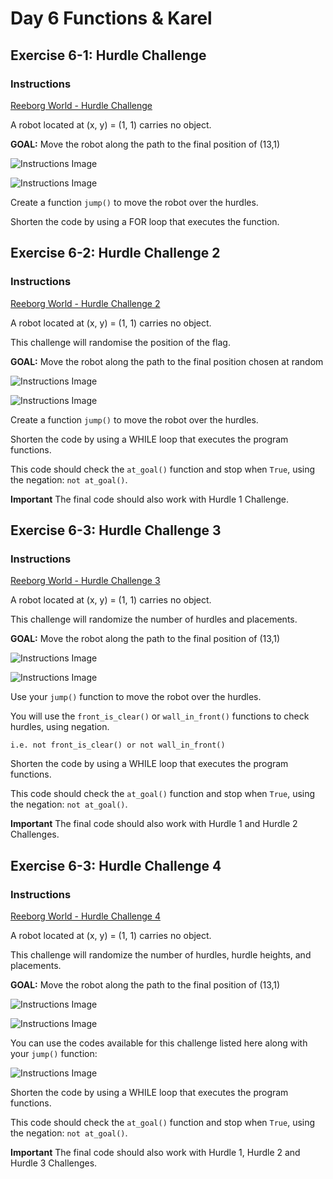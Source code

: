 # Day 6 Functions & Karel

## Exercise 6-1: Hurdle Challenge

### Instructions

[Reeborg World - Hurdle Challenge](https://reeborg.ca/reeborg.html?lang=en&mode=python&menu=worlds%2Fmenus%2Freeborg_intro_en.json&name=Hurdle%201&url=worlds%2Ftutorial_en%2Fhurdle1.json)
    
A robot located at (x, y) = (1, 1) carries no object.

**GOAL:** Move the robot along the path to the final position of (13,1)

![Instructions Image](Images/exercise6-1-Instructions.png)

![Instructions Image](Images/exercise6-1-Instructions-2.png)

Create a function `jump()` to move the robot over the hurdles.

Shorten the code by using a FOR loop that executes the function.

## Exercise 6-2: Hurdle Challenge 2

### Instructions

[Reeborg World - Hurdle Challenge 2](https://reeborg.ca/reeborg.html?lang=en&mode=python&menu=worlds%2Fmenus%2Freeborg_intro_en.json&name=Hurdle%202&url=worlds%2Ftutorial_en%2Fhurdle2.json)

A robot located at (x, y) = (1, 1) carries no object.

This challenge will randomise the position of the flag.

**GOAL:** Move the robot along the path to the final position chosen at random

![Instructions Image](Images/exercise6-2-Instructions.png)

![Instructions Image](Images/exercise6-2-Instructions-2.png)

Create a function `jump()` to move the robot over the hurdles.

Shorten the code by using a WHILE loop that executes the program functions.

This code should check the `at_goal()` function and stop when `True`, using the negation: `not at_goal()`.

**Important** The final code should also work with Hurdle 1 Challenge.

## Exercise 6-3: Hurdle Challenge 3

### Instructions

[Reeborg World - Hurdle Challenge 3](https://reeborg.ca/reeborg.html?lang=en&mode=python&menu=worlds%2Fmenus%2Freeborg_intro_en.json&name=Hurdle%203&url=worlds%2Ftutorial_en%2Fhurdle3.json)

A robot located at (x, y) = (1, 1) carries no object.

This challenge will randomize the number of hurdles and placements.

**GOAL:** Move the robot along the path to the final position of (13,1)

![Instructions Image](Images/exercise6-3-Instructions.png)

![Instructions Image](Images/exercise6-3-Instructions-2.png)

Use your `jump()` function to move the robot over the hurdles.

You will use the `front_is_clear()` or `wall_in_front()` functions to check hurdles, using negation.

    i.e. not front_is_clear() or not wall_in_front()

Shorten the code by using a WHILE loop that executes the program functions.

This code should check the `at_goal()` function and stop when `True`, using the negation: `not at_goal()`.

**Important** The final code should also work with Hurdle 1 and Hurdle 2 Challenges.

## Exercise 6-3: Hurdle Challenge 4

### Instructions

[Reeborg World - Hurdle Challenge 4](https://reeborg.ca/reeborg.html?lang=en&mode=python&menu=worlds%2Fmenus%2Freeborg_intro_en.json&name=Hurdle%203&url=worlds%2Ftutorial_en%2Fhurdle3.json)

A robot located at (x, y) = (1, 1) carries no object.

This challenge will randomize the number of hurdles, hurdle heights, and placements.

**GOAL:** Move the robot along the path to the final position of (13,1)

![Instructions Image](Images/exercise6-4-Instructions.png)

![Instructions Image](Images/exercise6-4-Instructions-2.png)

You can use the codes available for this challenge listed here along with your `jump()` function:

![Instructions Image](Images/exercise6-4-Instructions-3.png)

Shorten the code by using a WHILE loop that executes the program functions.

This code should check the `at_goal()` function and stop when `True`, using the negation: `not at_goal()`.

**Important** The final code should also work with Hurdle 1, Hurdle 2 and Hurdle 3 Challenges.